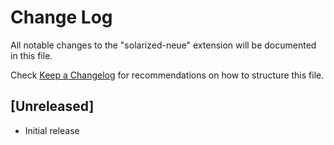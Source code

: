 # Change Log

All notable changes to the "solarized-neue" extension will be documented in this file.

Check [Keep a Changelog](http://keepachangelog.com/) for recommendations on how to structure this file.

## [Unreleased]

- Initial release
